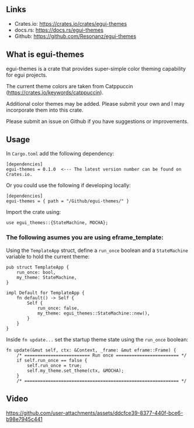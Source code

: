 ## Links

* Crates.io: https://crates.io/crates/egui-themes
* docs.rs: https://docs.rs/egui-themes
* Github: https://github.com/Resonanz/egui-themes

## What is egui-themes

egui-themes is a crate that provides super-simple color theming capability for egui projects.

The current theme colors are taken from Catppuccin (https://crates.io/keywords/catppuccin).

Additional color themes may be added. Please submit your own and I may incorporate them into this crate.

Please submit an issue on Github if you have suggestions or improvements.

## Usage

In ```Cargo.toml``` add the following dependency:

```
[dependencies]
egui-themes = 0.1.0  <--- The latest version number can be found on Crates.io.
```

Or you could use the following if developing locally:
```
[dependencies]
egui-themes = { path = "/Github/egui-themes/" }
```

Import the crate using:

```use egui_themes::{StateMachine, MOCHA};```

### The following asumes you are using eframe_template:

Using the ```TemplateApp``` struct, define a ```run_once``` boolean and a ```StateMachine``` variable to hold the current theme:

```
pub struct TemplateApp {
    run_once: bool,
    my_theme: StateMachine,
}

impl Default for TemplateApp {
    fn default() -> Self {
        Self {
            run_once: false,
            my_theme: egui_themes::StateMachine::new(),
        }
    }
}
```

Inside ```fn update...``` set the startup theme state using the ```run_once``` boolean:

```
fn update(&mut self, ctx: &Context, _frame: &mut eframe::Frame) {
    /* ========================= Run once ======================== */
    if self.run_once == false {
        self.run_once = true;
        self.my_theme.set_theme(ctx, &MOCHA);
    }
    /* =========================================================== */
```


## Video
https://github.com/user-attachments/assets/ddcfce39-8377-440f-bce6-b98e7945c441
